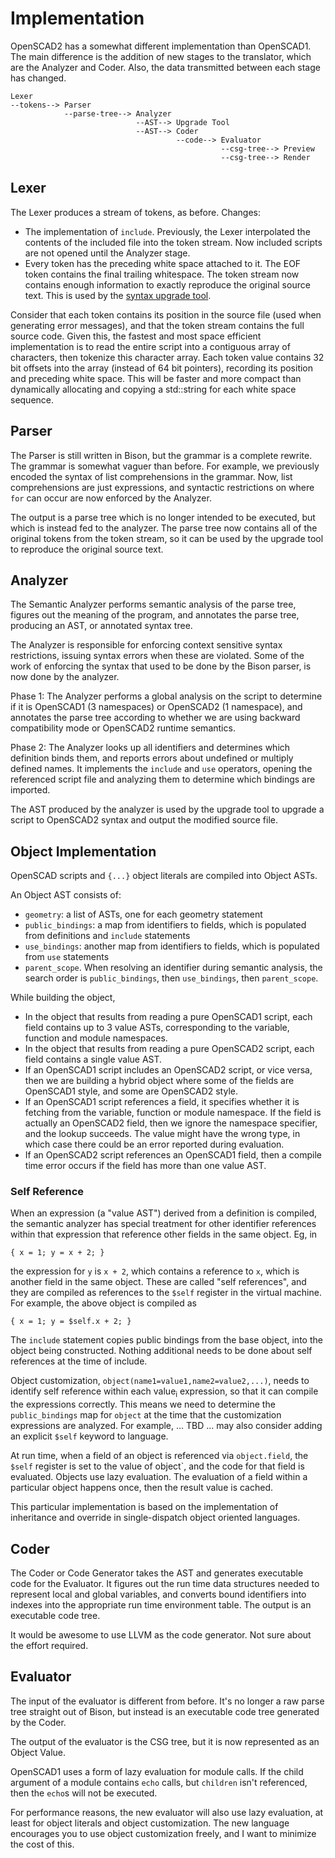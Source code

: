 # Implementation

OpenSCAD2 has a somewhat different implementation than OpenSCAD1.
The main difference is the addition of new stages to the translator,
which are the Analyzer and Coder.
Also, the data transmitted between each stage has changed.
```
Lexer
--tokens--> Parser
            --parse-tree--> Analyzer
                            --AST--> Upgrade Tool
                            --AST--> Coder
                                     --code--> Evaluator
                                               --csg-tree--> Preview
                                               --csg-tree--> Render
```

## Lexer
The Lexer produces a stream of tokens, as before.
Changes:
* The implementation of `include`.
  Previously, the Lexer interpolated the contents of the included file
  into the token stream. Now included scripts are not opened until the Analyzer stage.
* Every token has the preceding white space attached to it.
  The EOF token contains the final trailing whitespace.
  The token stream now contains enough information to exactly reproduce the original source text.
  This is used by the [syntax upgrade tool](Backwards_Compatibility.md#upgrade-tool).

Consider that each token contains its position in the source file
(used when generating error messages), and that the token stream contains the
full source code.
Given this, the fastest and most space efficient implementation
is to read the entire script into a contiguous array of characters,
then tokenize this character array. Each token value contains 32 bit offsets
into the array (instead of 64 bit pointers), recording its position and preceding white space.
This will be faster and more compact than dynamically allocating and copying
a std::string for each white space sequence.

## Parser
The Parser is still written in Bison, but the grammar is a complete rewrite.
The grammar is somewhat vaguer than before. For example, we previously encoded
the syntax of list comprehensions in the grammar. Now, list comprehensions are just
expressions, and syntactic restrictions on where `for` can occur are now enforced
by the Analyzer.

The output is a parse tree which is no longer intended to be executed, but which
is instead fed to the analyzer. The parse tree now contains all of the original tokens from the token stream,
so it can be used by the upgrade tool to reproduce the original source text.

## Analyzer
The Semantic Analyzer performs semantic analysis of the parse tree,
figures out the meaning of the program, and annotates the parse tree,
producing an AST, or annotated syntax tree.

The Analyzer is responsible for enforcing context sensitive syntax restrictions,
issuing syntax errors when these are violated. Some of the work of enforcing the
syntax that used to be done by the Bison parser, is now done by the analyzer.

Phase 1: The Analyzer performs a global analysis on the script to determine if it
is OpenSCAD1 (3 namespaces) or OpenSCAD2 (1 namespace), and annotates the
parse tree according to whether we are using backward compatibility mode
or OpenSCAD2 runtime semantics.

Phase 2:
The Analyzer looks up all identifiers and determines which definition binds them,
and reports errors about undefined or multiply defined names.
It implements the `include` and `use` operators, opening the referenced script
file and analyzing them to determine which bindings are imported.

The AST produced by the analyzer is used by the upgrade tool to upgrade a script
to OpenSCAD2 syntax and output the modified source file.

## Object Implementation
OpenSCAD scripts and `{...}` object literals are compiled into Object ASTs.

An Object AST consists of:
* `geometry`: a list of ASTs, one for each geometry statement
* `public_bindings`: a map from identifiers to fields, which is populated from definitions and `include` statements
* `use_bindings`: another map from identifiers to fields, which is populated from `use` statements
* `parent_scope`. When resolving an identifier during semantic analysis,
  the search order is `public_bindings`, then `use_bindings`, then `parent_scope`.

While building the object,
* In the object that results from reading a pure OpenSCAD1 script,
  each field contains up to 3 value ASTs, corresponding to the variable, function and module namespaces.
* In the object that results from reading a pure OpenSCAD2 script,
  each field contains a single value AST.
* If an OpenSCAD1 script includes an OpenSCAD2 script, or vice versa,
  then we are building a hybrid object where some of the fields are OpenSCAD1 style,
  and some are OpenSCAD2 style.
* If an OpenSCAD1 script references a field, it specifies whether it is fetching from
  the variable, function or module namespace. If the field is actually an OpenSCAD2 field,
  then we ignore the namespace specifier, and the lookup succeeds. The value might have the
  wrong type, in which case there could be an error reported during evaluation.
* If an OpenSCAD2 script references an OpenSCAD1 field,
  then a compile time error occurs if the field has more than one value AST.

### Self Reference

When an expression (a "value AST") derived from a definition is compiled,
the semantic analyzer has special treatment for other identifier references within that
expression that reference other fields in the same object. Eg, in
```
{ x = 1; y = x + 2; }
```
the expression for `y` is `x + 2`, which contains a reference to `x`,
which is another field in the same object.
These are called "self references", and they are compiled as references
to the `$self` register in the virtual machine. For example, the above object
is compiled as
```
{ x = 1; y = $self.x + 2; }
```

The `include` statement copies public bindings from the base object,
into the object being constructed. Nothing additional needs to be done about
self references at the time of include.

Object customization, `object(name1=value1,name2=value2,...)`,
needs to identify self reference within each value<sub>i</sub> expression,
so that it can compile the expressions correctly.
This means we need to determine the `public_bindings` map for `object`
at the time that the customization expressions are analyzed.
For example, ... TBD ... may also consider adding an explicit `$self` keyword to language.

At run time, when a field of an object
is referenced via `object.field`, the `$self` register is set to the value of object`,
and the code for that field is evaluated. Objects use lazy evaluation. The evaluation of
a field within a particular object happens once, then the result value is cached.

This particular implementation is based on the implementation of inheritance and override
in single-dispatch object oriented languages.

## Coder

The Coder or Code Generator takes the AST and generates executable
code for the Evaluator. It figures out the run time data structures
needed to represent local and global variables, and converts bound
identifiers into indexes into the appropriate run time environment table.
The output is an executable code tree.

It would be awesome to use LLVM as the code generator.
Not sure about the effort required.

## Evaluator
The input of the evaluator is different from before.
It's no longer a raw parse tree straight out of Bison,
but instead is an executable code tree generated by the Coder.

The output of the evaluator is the CSG tree, but it
is now represented as an Object Value.

OpenSCAD1 uses a form of lazy evaluation for module calls.
If the child argument of a module contains `echo` calls,
but `children` isn't referenced, then the `echo`s will not be executed.

For performance reasons,
the new evaluator will also use lazy evaluation, at least for object literals
and object customization. The new language encourages you to use object
customization freely, and I want to minimize the cost of this.
